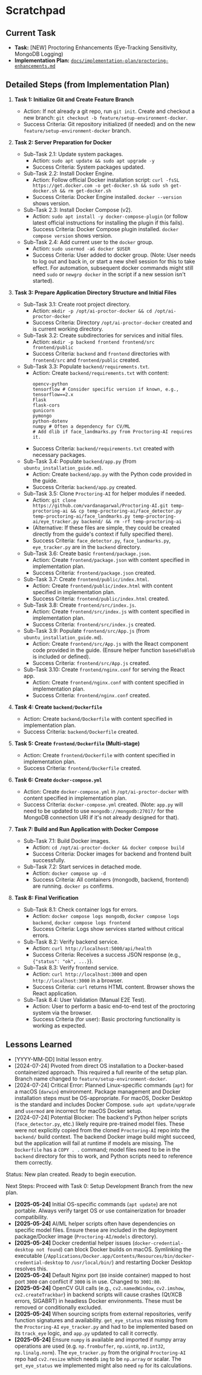 # Scratchpad

## Current Task
- **Task:** [NEW] Proctoring Enhancements (Eye-Tracking Sensitivity, MongoDB Logging)
- **Implementation Plan:** [`docs/implementation-plan/proctoring-enhancements.md`](docs/implementation-plan/proctoring-enhancements.md)

## Detailed Steps (from Implementation Plan)

1.  **Task 1: Initialize Git and Create Feature Branch**
    *   Action: If not already a git repo, run `git init`. Create and checkout a new branch: `git checkout -b feature/setup-environment-docker`.
    *   Success Criteria: Git repository initialized (if needed) and on the new `feature/setup-environment-docker` branch.

2.  **Task 2: Server Preparation for Docker**
    *   Sub-Task 2.1: Update system packages.
        *   Action: `sudo apt update && sudo apt upgrade -y`
        *   Success Criteria: System packages updated.
    *   Sub-Task 2.2: Install Docker Engine.
        *   Action: Follow official Docker installation script: `curl -fsSL https://get.docker.com -o get-docker.sh && sudo sh get-docker.sh && rm get-docker.sh`
        *   Success Criteria: Docker Engine installed. `docker --version` shows version.
    *   Sub-Task 2.3: Install Docker Compose (v2).
        *   Action: `sudo apt install -y docker-compose-plugin` (or follow latest official instructions for installing the plugin if this fails).
        *   Success Criteria: Docker Compose plugin installed. `docker compose version` shows version.
    *   Sub-Task 2.4: Add current user to the `docker` group.
        *   Action: `sudo usermod -aG docker $USER`
        *   Success Criteria: User added to docker group. (Note: User needs to log out and back in, or start a new shell session for this to take effect. For automation, subsequent docker commands might still need `sudo` or `newgrp docker` in the script if a new session isn't started).

3.  **Task 3: Prepare Application Directory Structure and Initial Files**
    *   Sub-Task 3.1: Create root project directory.
        *   Action: `mkdir -p /opt/ai-proctor-docker && cd /opt/ai-proctor-docker`
        *   Success Criteria: Directory `/opt/ai-proctor-docker` created and is current working directory.
    *   Sub-Task 3.2: Create subdirectories for services and initial files.
        *   Action: `mkdir -p backend frontend frontend/src frontend/public`
        *   Success Criteria: `backend` and `frontend` directories with `frontend/src` and `frontend/public` created.
    *   Sub-Task 3.3: Populate `backend/requirements.txt`.
        *   Action: Create `backend/requirements.txt` with content:
            ```
            opencv-python
            tensorflow # Consider specific version if known, e.g., tensorflow==2.x
            Flask
            flask-cors
            gunicorn
            pymongo
            python-dotenv
            numpy # Often a dependency for CV/ML
            # Add dlib if face_landmarks.py from Proctoring-AI requires it.
            ```
        *   Success Criteria: `backend/requirements.txt` created with necessary packages.
    *   Sub-Task 3.4: Populate `backend/app.py` (from `ubuntu_installation_guide.md`).
        *   Action: Create `backend/app.py` with the Python code provided in the guide.
        *   Success Criteria: `backend/app.py` created.
    *   Sub-Task 3.5: Clone `Proctoring-AI` for helper modules if needed.
        *   Action: `git clone https://github.com/vardanagarwal/Proctoring-AI.git temp-proctoring-ai && cp temp-proctoring-ai/face_detector.py temp-proctoring-ai/face_landmarks.py temp-proctoring-ai/eye_tracker.py backend/ && rm -rf temp-proctoring-ai`
        *   (Alternative: If these files are simple, they could be created directly from the guide's context if fully specified there).
        *   Success Criteria: `face_detector.py`, `face_landmarks.py`, `eye_tracker.py` are in the `backend` directory.
    *   Sub-Task 3.6: Create basic `frontend/package.json`.
        *   Action: Create `frontend/package.json` with content specified in implementation plan.
        *   Success Criteria: `frontend/package.json` created.
    *   Sub-Task 3.7: Create `frontend/public/index.html`.
        *   Action: Create `frontend/public/index.html` with content specified in implementation plan.
        *   Success Criteria: `frontend/public/index.html` created.
    *   Sub-Task 3.8: Create `frontend/src/index.js`.
        *   Action: Create `frontend/src/index.js` with content specified in implementation plan.
        *   Success Criteria: `frontend/src/index.js` created.
    *   Sub-Task 3.9: Populate `frontend/src/App.js` (from `ubuntu_installation_guide.md`).
        *   Action: Create `frontend/src/App.js` with the React component code provided in the guide. (Ensure helper function `base64ToBlob` is included or defined).
        *   Success Criteria: `frontend/src/App.js` created.
    *   Sub-Task 3.10: Create `frontend/nginx.conf` for serving the React app.
        *   Action: Create `frontend/nginx.conf` with content specified in implementation plan.
        *   Success Criteria: `frontend/nginx.conf` created.

4.  **Task 4: Create `backend/Dockerfile`**
    *   Action: Create `backend/Dockerfile` with content specified in implementation plan.
    *   Success Criteria: `backend/Dockerfile` created.

5.  **Task 5: Create `frontend/Dockerfile` (Multi-stage)**
    *   Action: Create `frontend/Dockerfile` with content specified in implementation plan.
    *   Success Criteria: `frontend/Dockerfile` created.

6.  **Task 6: Create `docker-compose.yml`**
    *   Action: Create `docker-compose.yml` in `/opt/ai-proctor-docker` with content specified in implementation plan.
    *   Success Criteria: `docker-compose.yml` created. (Note: `app.py` will need to be updated to use `mongodb://mongodb:27017/` for the MongoDB connection URI if it's not already designed for that).

7.  **Task 7: Build and Run Application with Docker Compose**
    *   Sub-Task 7.1: Build Docker images.
        *   Action: `cd /opt/ai-proctor-docker && docker compose build`
        *   Success Criteria: Docker images for backend and frontend built successfully.
    *   Sub-Task 7.2: Start services in detached mode.
        *   Action: `docker compose up -d`
        *   Success Criteria: All containers (mongodb, backend, frontend) are running. `docker ps` confirms.

8.  **Task 8: Final Verification**
    *   Sub-Task 8.1: Check container logs for errors.
        *   Action: `docker compose logs mongodb`, `docker compose logs backend`, `docker compose logs frontend`
        *   Success Criteria: Logs show services started without critical errors.
    *   Sub-Task 8.2: Verify backend service.
        *   Action: `curl http://localhost:5000/api/health`
        *   Success Criteria: Receives a success JSON response (e.g., `{"status": "ok", ...}`).
    *   Sub-Task 8.3: Verify frontend service.
        *   Action: `curl http://localhost:3000` and open `http://localhost:3000` in a browser.
        *   Success Criteria: `curl` returns HTML content. Browser shows the React application.
    *   Sub-Task 8.4: User Validation (Manual E2E Test).
        *   Action: User to perform a basic end-to-end test of the proctoring system via the browser.
        *   Success Criteria (for user): Basic proctoring functionality is working as expected.

## Lessons Learned
- [YYYY-MM-DD] Initial lesson entry.
- [2024-07-24] Pivoted from direct OS installation to a Docker-based containerized approach. This required a full rewrite of the setup plan. Branch name changed to `feature/setup-environment-docker`.
- [2024-07-24] Critical Error: Planned Linux-specific commands (`apt`) for a macOS (`darwin`) environment. Package management and Docker installation steps must be OS-appropriate. For macOS, Docker Desktop is the standard and includes Docker Compose. `sudo apt update/upgrade` and `usermod` are incorrect for macOS Docker setup.
- [2024-07-24] Potential Blocker: The backend's Python helper scripts (`face_detector.py`, etc.) likely require pre-trained model files. These were not explicitly copied from the cloned `Proctoring-AI` repo into the `backend/` build context. The backend Docker image build might succeed, but the application will fail at runtime if models are missing. The `Dockerfile` has a `COPY . .` command; model files need to be in the `backend` directory for this to work, and Python scripts need to reference them correctly.

Status: New plan created. Ready to begin execution.

Next Steps: Proceed with Task 0: Setup Development Branch from the new plan.

*   **[2025-05-24]** Initial OS-specific commands (`apt update`) are not portable. Always verify target OS or use containerization for broader compatibility.
*   **[2025-05-24]** AI/ML helper scripts often have dependencies on specific model files. Ensure these are included in the deployment package/Docker image (`Proctoring-AI/models` directory).
*   **[2025-05-24]** Docker credential helper issues (`docker-credential-desktop not found`) can block Docker builds on macOS. Symlinking the executable (`/Applications/Docker.app/Contents/Resources/bin/docker-credential-desktop` to `/usr/local/bin/`) and restarting Docker Desktop resolves this.
*   **[2025-05-24]** Default Nginx port (`80` inside container) mapped to host port `3000` can conflict if `3000` is in use. Changed to `3001:80`.
*   **[2025-05-24]** OpenCV GUI calls (e.g., `cv2.namedWindow`, `cv2.imshow`, `cv2.createTrackbar`) in backend scripts will cause crashes (Qt/XCB errors, SIGABRT) in headless Docker environments. These must be removed or conditionally excluded.
*   **[2025-05-24]** When sourcing scripts from external repositories, verify function signatures and availability. `get_eye_status` was missing from the `Proctoring-AI` `eye_tracker.py` and had to be implemented based on its `track_eye` logic, and `app.py` updated to call it correctly.
*   **[2025-05-24]** Ensure `numpy` is available and imported if numpy array operations are used (e.g. `np.frombuffer`, `np.uint8`, `np.int32`, `np.linalg.norm`). The `eye_tracker.py` from the original `Proctoring-AI` repo had `cv2.resize` which needs `img` to be `np.array` or scalar. The `get_eye_status` we implemented might also need `np` for its calculations. 